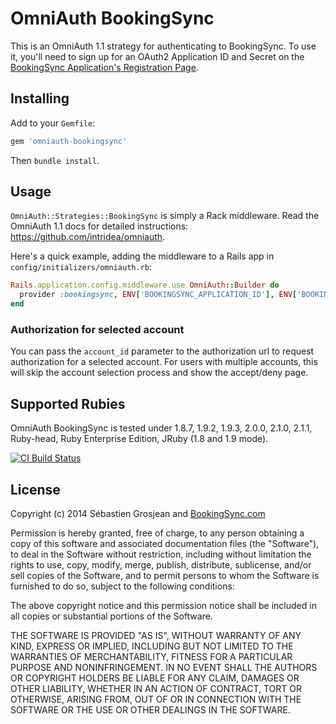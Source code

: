 # OmniAuth BookingSync

This is an OmniAuth 1.1 strategy for authenticating to BookingSync. To
use it, you'll need to sign up for an OAuth2 Application ID and Secret
on the [BookingSync Application's Registration Page](https://www.bookingsync.com/en/partners).

## Installing

Add to your `Gemfile`:

```ruby
gem 'omniauth-bookingsync'
```

Then `bundle install`.

## Usage

`OmniAuth::Strategies::BookingSync` is simply a Rack middleware. Read the OmniAuth 1.1 docs for detailed instructions: https://github.com/intridea/omniauth.

Here's a quick example, adding the middleware to a Rails app in `config/initializers/omniauth.rb`:

```ruby
Rails.application.config.middleware.use OmniAuth::Builder do
  provider :bookingsync, ENV['BOOKINGSYNC_APPLICATION_ID'], ENV['BOOKINGSYNC_SECRET']
end
```

### Authorization for selected account

You can pass the `account_id` parameter to the authorization url to request
authorization for a selected account. For users with multiple accounts,
this will skip the account selection process and show the accept/deny page.

## Supported Rubies

OmniAuth BookingSync is tested under 1.8.7, 1.9.2, 1.9.3, 2.0.0, 2.1.0, 2.1.1, Ruby-head, Ruby Enterprise Edition, JRuby (1.8 and 1.9 mode).

[![CI Build
Status](https://secure.travis-ci.org/BookingSync/omniauth-bookingsync.png)](http://travis-ci.org/BookingSync/omniauth-bookingsync)

## License

Copyright (c) 2014 Sébastien Grosjean and [BookingSync.com](http://www.bookingsync.com)

Permission is hereby granted, free of charge, to any person obtaining a copy of this software and associated documentation files (the "Software"), to deal in the Software without restriction, including without limitation the rights to use, copy, modify, merge, publish, distribute, sublicense, and/or sell copies of the Software, and to permit persons to whom the Software is furnished to do so, subject to the following conditions:

The above copyright notice and this permission notice shall be included in all copies or substantial portions of the Software.

THE SOFTWARE IS PROVIDED "AS IS", WITHOUT WARRANTY OF ANY KIND, EXPRESS OR IMPLIED, INCLUDING BUT NOT LIMITED TO THE WARRANTIES OF MERCHANTABILITY, FITNESS FOR A PARTICULAR PURPOSE AND NONINFRINGEMENT. IN NO EVENT SHALL THE AUTHORS OR COPYRIGHT HOLDERS BE LIABLE FOR ANY CLAIM, DAMAGES OR OTHER LIABILITY, WHETHER IN AN ACTION OF CONTRACT, TORT OR OTHERWISE, ARISING FROM, OUT OF OR IN CONNECTION WITH THE SOFTWARE OR THE USE OR OTHER DEALINGS IN THE SOFTWARE.
